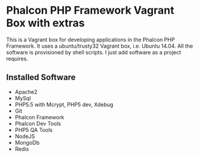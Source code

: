 # Phalcon PHP Framework Vagrant Box with extras

This is a Vagrant box for developing applications in the Phalcon PHP Framework. It uses a ubuntu/trusty32 Vagrant box, i.e. Ubuntu 14.04.
All the software is provisioned by shell scripts. I just add software as a project requires.

## Installed Software

- Apache2
- MySql
- PHP5.5 with Mcrypt, PHP5 dev, Xdebug
- Git
- Phalcon Framework
- Phalcon Dev Tools
- PHP5 QA Tools
- NodeJS
- MongoDb
- Redis
